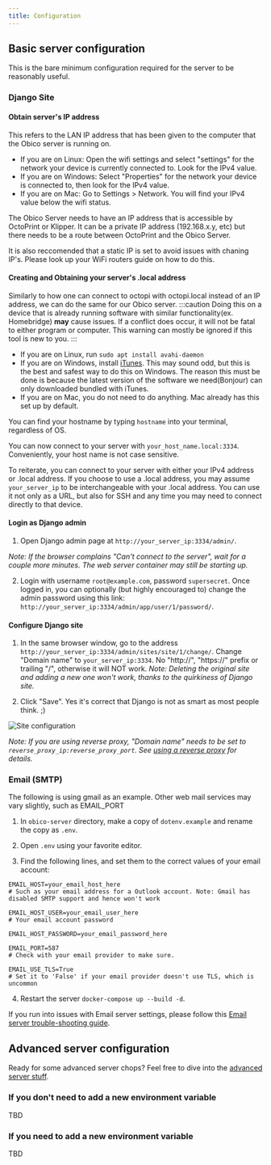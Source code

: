 ```yaml
---
title: Configuration
---
```


## Basic server configuration

This is the bare minimum configuration required for the server to be reasonably useful.

### Django Site

#### Obtain server's IP address

This refers to the LAN IP address that has been given to the computer that the Obico server is running on. 
- If you are on Linux: Open the wifi settings and select "settings" for the network your device is currently connected to. Look for the IPv4 value. 
- If you are on Windows: Select "Properties" for the network your device is connected to, then look for the IPv4 value.
- If you are on Mac: Go to Settings > Network. You will find your IPv4 value below the wifi status.

The Obico Server needs to have an IP address that is accessible by OctoPrint or Klipper. It can be a private IP address (192.168.x.y, etc) but there needs to be a route between OctoPrint and the Obico Server. 

It is also reccomended that a static IP is set to avoid issues with chaning IP's. Please look up your WiFi routers guide on how to do this.

#### Creating and Obtaining your server's .local address

Similarly to how one can connect to octopi with octopi.local instead of an IP address, we can do the same for our Obico server.
:::caution
Doing this on a device that is already running software with similar functionality(ex. Homebridge) **may** cause issues. If a conflict does occur, it will not be fatal to either program or computer. This warning can mostly be ignored if this tool is new to you.
:::

- If you are on Linux, run `sudo apt install avahi-daemon`
- If you are on Windows, install [iTunes]([url](https://www.apple.com/itunes/)). This may sound odd, but this is the best and safest way to do this on Windows. The reason this must be done is because the latest version of the software we need(Bonjour) can only downloaded bundled with iTunes.
- If you are on Mac, you do not need to do anything. Mac already has this set up by default.

You can find your hostname by typing `hostname` into your terminal, regardless of OS.

You can now connect to your server with `your_host_name.local:3334`. Conveniently, your host name is not case sensitive. 

To reiterate, you can connect to your server with either your IPv4 address or .local address. If you choose to use a .local address, you may assume `your_server_ip` to be interchangeable with your .local address. You can use it not only as a URL, but also for SSH and any time you may need to connect directly to that device. 
#### Login as Django admin

1. Open Django admin page at `http://your_server_ip:3334/admin/`.

*Note: If the browser complains "Can't connect to the server", wait for a couple more minutes. The web server container may still be starting up.*

2. Login with username `root@example.com`, password `supersecret`. Once logged in, you can optionally (but highly encouraged to) change the admin password using this link: `http://your_server_ip:3334/admin/app/user/1/password/`.

#### Configure Django site

1. In the same browser window, go to the address `http://your_server_ip:3334/admin/sites/site/1/change/`. Change "Domain name" to `your_server_ip:3334`. No "http://", "https://" prefix or trailing "/", otherwise it will NOT work. *Note: Deleting the original site and adding a new one won't work, thanks to the quirkiness of Django site.*

2. Click "Save". Yes it's correct that Django is not as smart as most people think. ;)

![Site configuration](/img/server-guides/site_config.png)

*Note: If you are using reverse proxy, "Domain name" needs to be set to `reverse_proxy_ip:reverse_proxy_port`. See [using a reverse proxy](advanced/reverse-proxy.md) for details.*

### Email (SMTP)

The following is using gmail as an example. Other web mail services may vary slightly, such as EMAIL_PORT

1. In `obico-server` directory, make a copy of `dotenv.example` and rename the copy as `.env`.

2. Open `.env` using your favorite editor.

3. Find the following lines, and set them to the correct values of your email account:

```
EMAIL_HOST=your_email_host_here
# Such as your email address for a Outlook account. Note: Gmail has disabled SMTP support and hence won't work

EMAIL_HOST_USER=your_email_user_here
# Your email account password

EMAIL_HOST_PASSWORD=your_email_password_here

EMAIL_PORT=587
# Check with your email provider to make sure.

EMAIL_USE_TLS=True
# Set it to 'False' if your email provider doesn't use TLS, which is uncommon
```

4. Restart the server `docker-compose up --build -d`.

If you run into issues with Email server settings, please follow this [Email server trouble-shooting guide](advanced/email_guide.md).


## Advanced server configuration

Ready for some advanced server chops? Feel free to dive into the [advanced server stuff](advanced/index.md).

### If you don't need to add a new environment variable

TBD

### If you need to add a new environment variable

TBD
